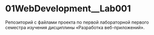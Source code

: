 # 01WebDevelopment__Lab001
Репозиторий с файлами проекта по первой лабораторной первого семестра изучения дисциплины «Разработка веб-приложений».
